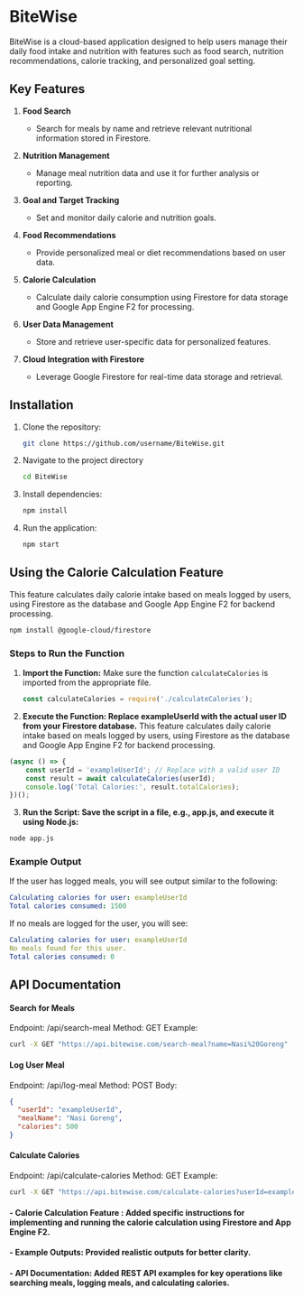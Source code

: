 # BiteWise

BiteWise is a cloud-based application designed to help users manage their daily food intake and nutrition with features such as food search, nutrition recommendations, calorie tracking, and personalized goal setting.

## Key Features

1. **Food Search**  
   - Search for meals by name and retrieve relevant nutritional information stored in Firestore.

2. **Nutrition Management**  
   - Manage meal nutrition data and use it for further analysis or reporting.

3. **Goal and Target Tracking**  
   - Set and monitor daily calorie and nutrition goals.

4. **Food Recommendations**  
   - Provide personalized meal or diet recommendations based on user data.

5. **Calorie Calculation**  
   - Calculate daily calorie consumption using Firestore for data storage and Google App Engine F2 for processing.

6. **User Data Management**  
   - Store and retrieve user-specific data for personalized features.

7. **Cloud Integration with Firestore**  
   - Leverage Google Firestore for real-time data storage and retrieval.

## Installation

1. Clone the repository:
   ```bash
   git clone https://github.com/username/BiteWise.git

2. Navigate to the project directory
   ```bash
   cd BiteWise

3. Install dependencies:
   ```bash
   npm install

4. Run the application:
   ```bash
   npm start

## Using the Calorie Calculation Feature
This feature calculates daily calorie intake based on meals logged by users, using Firestore as the database and Google App Engine F2 for backend processing.
```bash
npm install @google-cloud/firestore
```

### Steps to Run the Function
1. **Import the Function:**
   Make sure the function `calculateCalories` is imported from the appropriate file.
   ```javascript
   const calculateCalories = require('./calculateCalories');

2. **Execute the Function: Replace exampleUserId with the actual user ID from your Firestore database.**
This feature calculates daily calorie intake based on meals logged by users, using Firestore as the database and Google App Engine F2 for backend processing. 
```javascript
(async () => {
    const userId = 'exampleUserId'; // Replace with a valid user ID
    const result = await calculateCalories(userId);
    console.log('Total Calories:', result.totalCalories);
})();
```

3. **Run the Script: Save the script in a file, e.g., app.js, and execute it using Node.js:**
```bash
node app.js
```

### Example Output

If the user has logged meals, you will see output similar to the following:
```yaml
Calculating calories for user: exampleUserId
Total calories consumed: 1500
```
If no meals are logged for the user, you will see:
```yaml
Calculating calories for user: exampleUserId
No meals found for this user.
Total calories consumed: 0
```
## API Documentation

#### Search for Meals
Endpoint: /api/search-meal
Method: GET
Example:
```bash
curl -X GET "https://api.bitewise.com/search-meal?name=Nasi%20Goreng"
```
#### Log User Meal

Endpoint: /api/log-meal
Method: POST
Body:
```json
{
  "userId": "exampleUserId",
  "mealName": "Nasi Goreng",
  "calories": 500
}
```
#### Calculate Calories
Endpoint: /api/calculate-calories
Method: GET
Example:
```bash
curl -X GET "https://api.bitewise.com/calculate-calories?userId=exampleUserId"
```

#### - **Calorie Calculation Feature** : Added specific instructions for implementing and running the calorie calculation using Firestore and App Engine F2.

#### - **Example Outputs**: Provided realistic outputs for better clarity.

#### - **API Documentation**: Added REST API examples for key operations like searching meals, logging meals, and calculating calories.
